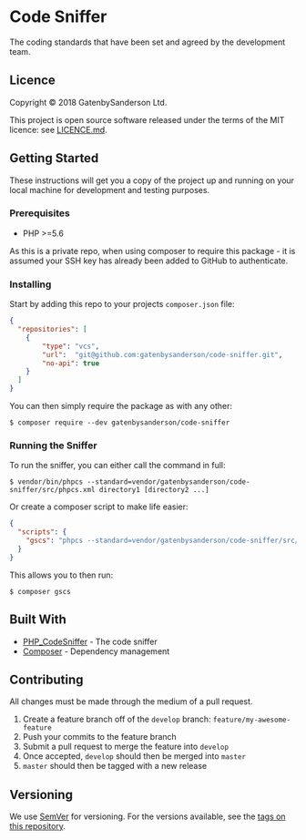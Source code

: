 # Code Sniffer

The coding standards that have been set and agreed by the development team.

## Licence

Copyright &copy; 2018 GatenbySanderson Ltd.

This project is open source software released under the terms of the MIT licence: see [LICENCE.md](LICENCE.md).

## Getting Started

These instructions will get you a copy of the project up and running on your local machine for development and testing purposes.

### Prerequisites

* PHP >=5.6

As this is a private repo, when using composer to require this package - it is assumed your SSH key has already been added to GitHub to authenticate.

### Installing

Start by adding this repo to your projects `composer.json` file:

```json
{
  "repositories": [
    {
        "type": "vcs",
        "url":  "git@github.com:gatenbysanderson/code-sniffer.git",
        "no-api": true
    }
  ]
}
```

You can then simply require the package as with any other:

```
$ composer require --dev gatenbysanderson/code-sniffer
```

### Running the Sniffer

To run the sniffer, you can either call the command in full:

```
$ vendor/bin/phpcs --standard=vendor/gatenbysanderson/code-sniffer/src/phpcs.xml directory1 [directory2 ...]
```

Or create a composer script to make life easier:

```json
{
  "scripts": {
    "gscs": "phpcs --standard=vendor/gatenbysanderson/code-sniffer/src/phpcs.xml directory1 [directory2 ...]"
  }
}
```

This allows you to then run:

```
$ composer gscs
```

## Built With

* [PHP_CodeSniffer](https://github.com/squizlabs/PHP_CodeSniffer) - The code sniffer
* [Composer](https://getcomposer.org/) - Dependency management

## Contributing

All changes must be made through the medium of a pull request.

1. Create a feature branch off of the `develop` branch: `feature/my-awesome-feature`
2. Push your commits to the feature branch
3. Submit a pull request to merge the feature into `develop`
4. Once accepted, `develop` should then be merged into `master`
5. `master` should then be tagged with a new release

## Versioning

We use [SemVer](http://semver.org/) for versioning. For the versions available, see the [tags on this repository](https://github.com/gatenbysanderson/code-sniffer/tags).
